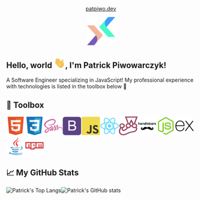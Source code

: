 <div align="center">
<a href="https://patpiwo.dev/" target="_blank" title="PatPiwo.dev" style="display: block;">
<p>patpiwo.dev</p>
<img src="https://github.com/ppiwo/ppiwo/blob/main/logo-no-text.png?raw=true" alt="HTML5 Logo" width="75" height="75"/>
</a>
</div>

## Hello, world <img src="https://github.com/ppiwo/ppiwo/blob/main/wave.gif?raw=true" width="30px">, I'm Patrick Piwowarczyk!

  

A Software Engineer specializing in JavaScript! My professional experience with technologies is listed in the toolbox below 🚀

  
## 🧰 **Toolbox**

<img src="https://raw.githubusercontent.com/devicons/devicon/9f4f5cdb393299a81125eb5127929ea7bfe42889/icons/html5/html5-original.svg" alt="HTML5 Logo" width="50" height="50"/><img src="https://raw.githubusercontent.com/devicons/devicon/9f4f5cdb393299a81125eb5127929ea7bfe42889/icons/css3/css3-original.svg" alt="CSS3 Logo" width="50" height="50"/><img src="https://raw.githubusercontent.com/devicons/devicon/9f4f5cdb393299a81125eb5127929ea7bfe42889/icons/sass/sass-original.svg" alt="SASS Logo" width="50" height="50"/><img src="https://raw.githubusercontent.com/devicons/devicon/9f4f5cdb393299a81125eb5127929ea7bfe42889/icons/bootstrap/bootstrap-plain.svg" alt="Bootstrap Logo" width="50" height="50"/><img src="https://raw.githubusercontent.com/devicons/devicon/9f4f5cdb393299a81125eb5127929ea7bfe42889/icons/javascript/javascript-original.svg" alt="JavaScript Logo" width="50" height="50"/><img src="https://raw.githubusercontent.com/devicons/devicon/9f4f5cdb393299a81125eb5127929ea7bfe42889/icons/react/react-original.svg" alt="React Logo" width="50" height="50"/><img src="https://raw.githubusercontent.com/devicons/devicon/9f4f5cdb393299a81125eb5127929ea7bfe42889/icons/jest/jest-plain.svg" alt="Jest Logo" width="50" height="50"/><img src="https://raw.githubusercontent.com/devicons/devicon/9f4f5cdb393299a81125eb5127929ea7bfe42889/icons/handlebars/handlebars-original-wordmark.svg" alt="Handlebars Logo" width="50" height="50"/><img src="https://raw.githubusercontent.com/devicons/devicon/9f4f5cdb393299a81125eb5127929ea7bfe42889/icons/nodejs/nodejs-original.svg" alt="NodeJs Logo" width="50" height="50"/><img src="https://raw.githubusercontent.com/devicons/devicon/9f4f5cdb393299a81125eb5127929ea7bfe42889/icons/express/express-original.svg" alt="Express Logo" width="50" height="50"/><img src="https://raw.githubusercontent.com/devicons/devicon/9f4f5cdb393299a81125eb5127929ea7bfe42889/icons/java/java-original.svg" alt="Java Logo" width="50" height="50"/><img src="https://raw.githubusercontent.com/devicons/devicon/9f4f5cdb393299a81125eb5127929ea7bfe42889/icons/npm/npm-original-wordmark.svg" alt="NPM Logo" width="50" height="50"/>

## &#x1f4c8; My GitHub Stats
![Patrick's Top Langs](https://github-readme-stats.vercel.app/api/top-langs/?username=ppiwo&count_private=true&layout=compact&theme=nightowl)![Patrick's GitHub stats](https://github-readme-stats.vercel.app/api?username=ppiwo&hide=prs,contribs&count_private=true&layout&theme=nightowl)

